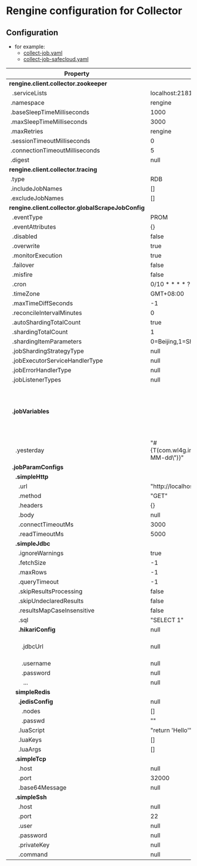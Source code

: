 # Rengine configuration for Collector

## Configuration

- for example:
  - [collect-job.yaml](../../client/client-collector/src/main/resources/collector-job.yaml)
  - [collect-job-safecloud.yaml](../../client/client-collector/src/main/resources/collector-job-safecloud.yaml)

|  Property  |  Default | Example |  Description |
| ------------ | ------------ | ------------ | ------------ |
|  <b>rengine.client.collector.zookeeper</b> |   |   |   |
|  &nbsp;&nbsp;.serviceLists |  localhost:2181 | 192.168.8.2:2181,192.168.8.3:2181,192.168.8.4:2181 |   |
|  &nbsp;.namespace  |  rengine |   |   |
|  &nbsp;.baseSleepTimeMilliseconds  |  1000 |   |   |
|  &nbsp;.maxSleepTimeMilliseconds  |  3000 |   |   |
|  &nbsp;.maxRetries  |  rengine |   |   |
|  &nbsp;.sessionTimeoutMilliseconds  |  0 |   |   |
|  &nbsp;.connectionTimeoutMilliseconds  |  5 |   |   |
|  &nbsp;.digest  |  null |   |   |
|  <b>rengine.client.collector.tracing</b>  |   |   |   |
|  &nbsp;.type  | RDB  |   |   |
|  &nbsp;.includeJobNames  | []  |   |   |
|  &nbsp;.excludeJobNames  | []  |   |   |
|  <b>rengine.client.collector.globalScrapeJobConfig</b>  |   |   |   |
|  &nbsp;&nbsp;.eventType  | PROM |   |   |
|  &nbsp;&nbsp;.eventAttributes  | {}  |   |   |
|  &nbsp;&nbsp;.disabled  | false |   |   |
|  &nbsp;&nbsp;.overwrite  | true |   |   |
|  &nbsp;&nbsp;.monitorExecution  | true |   |   |
|  &nbsp;&nbsp;.failover  | false |   |   |
|  &nbsp;&nbsp;.misfire  | false |   |   |
|  &nbsp;&nbsp;.cron  | 0/10 * * * * ? |   |   |
|  &nbsp;&nbsp;.timeZone  | GMT+08:00 |   |   |
|  &nbsp;&nbsp;.maxTimeDiffSeconds  | -1 |   |   |
|  &nbsp;&nbsp;.reconcileIntervalMinutes  | 0 |   |   |
|  &nbsp;&nbsp;.autoShardingTotalCount  | true |   |   |
|  &nbsp;&nbsp;.shardingTotalCount  | 1 |   |   |
|  &nbsp;&nbsp;.shardingItemParameters  | 0=Beijing,1=Shanghai |   |   |
|  &nbsp;&nbsp;.jobShardingStrategyType  | null |   |   |
|  &nbsp;&nbsp;.jobExecutorServiceHandlerType  | null |   |   |
|  &nbsp;&nbsp;.jobErrorHandlerType  | null |   |   |
|  &nbsp;&nbsp;.jobListenerTypes  | null |   |   |
|  <b>&nbsp;&nbsp;.jobVariables</b>  |  |  |  The define global variables of SPEL expression, which can be used for job dynamic input arguemnts. see:com.wl4g.rengine.client.collector.job.CollectJobExecutor#resolveVariables() <b>Note: If you run in grailvm native image mode, you can only call META-INF/native-image/reflect-config.json defined fields and methods, because the SPEL needs reflection calls, or the user-defined extension reflect-config.json recompiles and packages.</b> |
|  &nbsp;&nbsp;&nbsp;&nbsp;.yesterday  | "#{T(com.wl4g.infra.common.lang.DateUtils2).getDateOf(5,-1,\\"yyyy-MM-dd\\")}" |   |   |
|  <b>&nbsp;&nbsp;.jobParamConfigs</b>  |   |   |   |
|  <b>&nbsp;&nbsp;&nbsp;&nbsp;.simpleHttp</b>  |   |   |   |
|  &nbsp;&nbsp;&nbsp;&nbsp;&nbsp;&nbsp;.url  | "http://localhost:8080/event" |  "http://localhost:9100/metrics" |   |
|  &nbsp;&nbsp;&nbsp;&nbsp;&nbsp;&nbsp;.method  | "GET" |   |   |
|  &nbsp;&nbsp;&nbsp;&nbsp;&nbsp;&nbsp;.headers  | {} |   |   |
|  &nbsp;&nbsp;&nbsp;&nbsp;&nbsp;&nbsp;.body  | null |   |   |
|  &nbsp;&nbsp;&nbsp;&nbsp;&nbsp;&nbsp;.connectTimeoutMs  | 3000 |   |   |
|  &nbsp;&nbsp;&nbsp;&nbsp;&nbsp;&nbsp;.readTimeoutMs  | 5000 |   |   |
|  <b>&nbsp;&nbsp;&nbsp;&nbsp;.simpleJdbc</b>  |   |   |   |
|  &nbsp;&nbsp;&nbsp;&nbsp;&nbsp;&nbsp;.ignoreWarnings  | true |   |   |
|  &nbsp;&nbsp;&nbsp;&nbsp;&nbsp;&nbsp;.fetchSize  | -1 |   |   |
|  &nbsp;&nbsp;&nbsp;&nbsp;&nbsp;&nbsp;.maxRows  | -1 |   |   |
|  &nbsp;&nbsp;&nbsp;&nbsp;&nbsp;&nbsp;.queryTimeout  | -1 |   |   |
|  &nbsp;&nbsp;&nbsp;&nbsp;&nbsp;&nbsp;.skipResultsProcessing  | false |   |   |
|  &nbsp;&nbsp;&nbsp;&nbsp;&nbsp;&nbsp;.skipUndeclaredResults  | false |   |   |
|  &nbsp;&nbsp;&nbsp;&nbsp;&nbsp;&nbsp;.resultsMapCaseInsensitive  | false |   |   |
|  &nbsp;&nbsp;&nbsp;&nbsp;&nbsp;&nbsp;.sql  | "SELECT 1" |   |   |
|  <b>&nbsp;&nbsp;&nbsp;&nbsp;&nbsp;&nbsp;.hikariConfig</b>  | null |   |   |
|  &nbsp;&nbsp;&nbsp;&nbsp;&nbsp;&nbsp;&nbsp;&nbsp;.jdbcUrl  | null |  "jdbc:mysql://localhost:3306/test?useunicode=true&serverTimezone=Asia/Shanghai&characterEncoding=utf-8&useSSL=false&allowMultiQueries=true&autoReconnect=true" |   |
|  &nbsp;&nbsp;&nbsp;&nbsp;&nbsp;&nbsp;&nbsp;&nbsp;.username  | null |  "root" |   |
|  &nbsp;&nbsp;&nbsp;&nbsp;&nbsp;&nbsp;&nbsp;&nbsp;.password  | null |  "123456" |   |
|  &nbsp;&nbsp;&nbsp;&nbsp;&nbsp;&nbsp;&nbsp;&nbsp; ...  | null |   |   |
|  <b>&nbsp;&nbsp;&nbsp;&nbsp;simpleRedis</b>  |  |   |   |
|  <b>&nbsp;&nbsp;&nbsp;&nbsp;&nbsp;&nbsp;.jedisConfig</b>  | null |   |   |
|  &nbsp;&nbsp;&nbsp;&nbsp;&nbsp;&nbsp;&nbsp;&nbsp;.nodes  | [] |   |   |
|  &nbsp;&nbsp;&nbsp;&nbsp;&nbsp;&nbsp;&nbsp;&nbsp;.passwd  | "" |   |   |
|  &nbsp;&nbsp;&nbsp;&nbsp;&nbsp;&nbsp;.luaScript  | "return 'Hello'" | "return string.format('Hello, yesterday is: %s', KEYS[1])" |   |
|  &nbsp;&nbsp;&nbsp;&nbsp;&nbsp;&nbsp;.luaKeys  | [] |  ["myprefix"]  |   |
|  &nbsp;&nbsp;&nbsp;&nbsp;&nbsp;&nbsp;.luaArgs  | [] |  ["{{yesterday}}"] | Use double braces to reference dynamic variables. such as: {{my_variable}} |
|  <b>&nbsp;&nbsp;&nbsp;&nbsp;.simpleTcp</b>  |   |   |   |
|  &nbsp;&nbsp;&nbsp;&nbsp;&nbsp;&nbsp;.host  | null | "localhost"  |   |
|  &nbsp;&nbsp;&nbsp;&nbsp;&nbsp;&nbsp;.port  | 32000 | 1883  |   |
|  &nbsp;&nbsp;&nbsp;&nbsp;&nbsp;&nbsp;.base64Message  | null | "SGVsbG8K"  |   |
|  <b>&nbsp;&nbsp;&nbsp;&nbsp;.simpleSsh</b>  |   |   |   |
|  &nbsp;&nbsp;&nbsp;&nbsp;&nbsp;&nbsp;.host  | null | 192.168.8.8  |   |
|  &nbsp;&nbsp;&nbsp;&nbsp;&nbsp;&nbsp;.port  | 22 | 22  |   |
|  &nbsp;&nbsp;&nbsp;&nbsp;&nbsp;&nbsp;.user  | null | "root"  |   |
|  &nbsp;&nbsp;&nbsp;&nbsp;&nbsp;&nbsp;.password  | null | "123456"  |   |
|  &nbsp;&nbsp;&nbsp;&nbsp;&nbsp;&nbsp;.privateKey  | null |   |   |
|  &nbsp;&nbsp;&nbsp;&nbsp;&nbsp;&nbsp;.command  |  null | "echo 'hello'"  |   |
